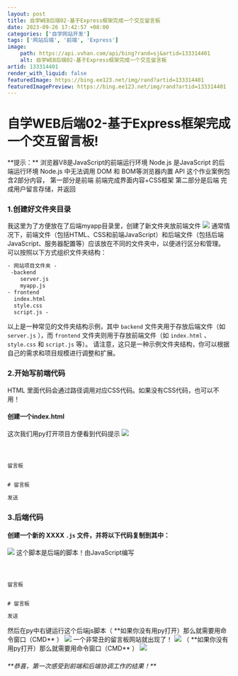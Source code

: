 ```yaml
---
layout: post
title: 自学WEB后端02-基于Express框架完成一个交互留言板
date: 2023-09-26 17:42:57 +08:00
categories: ['自学网站开发']
tags: ['网站后端', '前端', 'Express']
image:
    path: https://api.vvhan.com/api/bing?rand=sj&artid=133314401
    alt: 自学WEB后端02-基于Express框架完成一个交互留言板
artid: 133314401
render_with_liquid: false
featuredImage: https://bing.ee123.net/img/rand?artid=133314401
featuredImagePreview: https://bing.ee123.net/img/rand?artid=133314401
---
```


# 自学WEB后端02-基于Express框架完成一个交互留言板!
\*\*提示：\*\*
浏览器V8是JavaScript的前端运行环境
Node.js 是JavaScript 的后端运行环境
Node.js 中无法调用 DOM 和 BOM等浏览器内置 API
这个作业案例包含2部分内容，
第一部分是前端
前端完成界面内容+CSS框架
第二部分是后端
完成用户留言存储，并返回
### 1.创建好文件夹目录
我这里为了方便放在了后端myapp目录里，创建了新文件夹放前端文件
![](https://i-blog.csdnimg.cn/blog\_migrate/b9a0c4d7f80b2ae9ea982e5eedfb8bc3.png)
通常情况下，前端文件（包括HTML、CSS和前端JavaScript）和后端文件（包括后端JavaScript、服务器配置等）应该放在不同的文件夹中，以便进行区分和管理。
可以按照以下方式组织文件夹结构：
```XML
- 网站项目文件夹 -
 -backend 
    server.js 
    myapp.js
- frontend 
  index.html
  style.css
  script.js - 
```
以上是一种常见的文件夹结构示例，其中
`backend`
文件夹用于存放后端文件（如
`server.js`
），而
`frontend`
文件夹则用于存放前端文件（如
`index.html`
、
`style.css`
和
`script.js`
等）。
请注意，这只是一种示例文件夹结构，你可以根据自己的需求和项目规模进行调整和扩展。
### 2.开始写前端代码
HTML 里面代码会通过路径调用对应CSS代码。如果没有CSS代码，也可以不用！
#### 创建一个index.html
这次我们用py打开项目方便看到代码提示
![](https://i-blog.csdnimg.cn/blog\_migrate/47fa0d9bd38e2dbc305477fa1d4955d3.png)
```html



留言板


# 留言板

发送

```
###
### 3.后端代码
#### 创建一个新的 XXXX `.js` 文件，并将以下代码复制到其中：
![](https://i-blog.csdnimg.cn/blog\_migrate/7e167b452eb32a96a4dc2d82d5381bc7.png)
这个脚本是后端的脚本！由JavaScript编写
```javascript



留言板


# 留言板

发送

```
然后在py中右键运行这个后端js脚本（
\*\*如果你没有用py打开）那么就需要用命令窗口（CMD\*\*
）
![](https://i-blog.csdnimg.cn/blog\_migrate/06c6ebcddaef6079bac3baec42b3b928.png)
一个非常丑的留言板网站就出现了！
![](https://i-blog.csdnimg.cn/blog\_migrate/2dbb1d639b96ad432edf4fbc3443a7cb.png)
（
\*\*如果你没有用py打开）那么就需要用命令窗口（CMD\*\*
）
![](https://i-blog.csdnimg.cn/blog\_migrate/fd0e7eaccea7fd1c319bec9a2c1fa44a.png)
###### \*\*恭喜，第一次感受到前端和后端协调工作的结果！\*\*